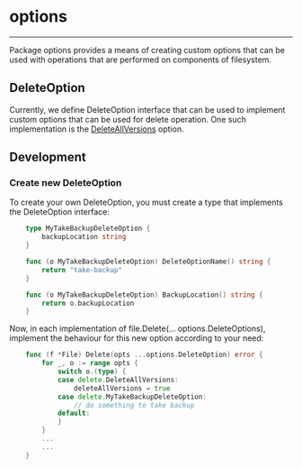 # options

---


Package options provides a means of creating custom options that can be used with operations that are performed on components of filesystem. 

## DeleteOption
Currently, we define DeleteOption interface that can be used to implement custom options that can be used for delete operation. One such implementation is the [DeleteAllVersions](./delete_options.md#DeleteAllVersions) option.

## Development

### Create new DeleteOption
To create your own DeleteOption, you must create a type that implements the DeleteOption interface:

```go
    type MyTakeBackupDeleteOption {
	    backupLocation string
    }

    func (o MyTakeBackupDeleteOption) DeleteOptionName() string {
        return "take-backup"
    }

    func (o MyTakeBackupDeleteOption) BackupLocation() string {
        return o.backupLocation
    }
```

Now, in each implementation of file.Delete(... options.DeleteOptions), implement the behaviour for this new option according to your need:

```go
    func (f *File) Delete(opts ...options.DeleteOption) error {
        for _, o := range opts {
            switch o.(type) {
            case delete.DeleteAllVersions:
                deleteAllVersions = true
			case delete.MyTakeBackupDeleteOption:
                // do something to take backup	
            default:
            }
        }
        ...
        ...
    }
```


